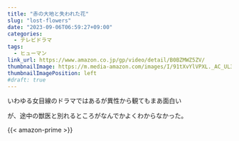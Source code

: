 ```yaml
---
title: "赤の大地と失われた花"
slug: "lost-flowers"
date: "2023-09-06T06:59:27+09:00"
categories:
  - テレビドラマ
tags:
  - ヒューマン
link_url: https://www.amazon.co.jp/gp/video/detail/B0BZMWZ5ZV/
thumbnailImage: https://m.media-amazon.com/images/I/91tXvYlVPXL._AC_UL320_.jpg
thumbnailImagePosition: left
#draft: true
---
```

いわゆる女目線のドラマではあるが異性から観てもまあ面白い
<!--more-->
が、途中の獣医と別れるところがなんでかよくわからなかった。

{{< amazon-prime >}}
